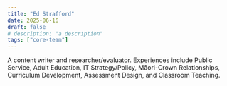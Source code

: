 ```yaml
---
title: "Ed Strafford"
date: 2025-06-16
draft: false
# description: "a description"
tags: ["core-team"]
---
```


A content writer and researcher/evaluator. Experiences include Public Service,
Adult Education, IT Strategy/Policy, Māori-Crown Relationships, Curriculum
Development, Assessment Design, and Classroom Teaching.
